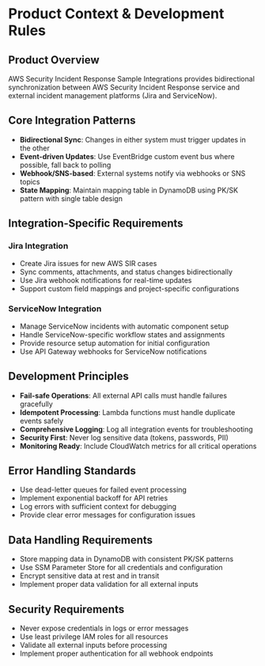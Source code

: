 # Product Context & Development Rules

## Product Overview

AWS Security Incident Response Sample Integrations provides bidirectional synchronization between AWS Security Incident Response service and external incident management platforms (Jira and ServiceNow).

## Core Integration Patterns

- **Bidirectional Sync**: Changes in either system must trigger updates in the other
- **Event-driven Updates**: Use EventBridge custom event bus where possible, fall back to polling
- **Webhook/SNS-based**: External systems notify via webhooks or SNS topics
- **State Mapping**: Maintain mapping table in DynamoDB using PK/SK pattern with single table design

## Integration-Specific Requirements

### Jira Integration
- Create Jira issues for new AWS SIR cases
- Sync comments, attachments, and status changes bidirectionally
- Use Jira webhook notifications for real-time updates
- Support custom field mappings and project-specific configurations

### ServiceNow Integration
- Manage ServiceNow incidents with automatic component setup
- Handle ServiceNow-specific workflow states and assignments
- Provide resource setup automation for initial configuration
- Use API Gateway webhooks for ServiceNow notifications

## Development Principles

- **Fail-safe Operations**: All external API calls must handle failures gracefully
- **Idempotent Processing**: Lambda functions must handle duplicate events safely
- **Comprehensive Logging**: Log all integration events for troubleshooting
- **Security First**: Never log sensitive data (tokens, passwords, PII)
- **Monitoring Ready**: Include CloudWatch metrics for all critical operations

## Error Handling Standards

- Use dead-letter queues for failed event processing
- Implement exponential backoff for API retries
- Log errors with sufficient context for debugging
- Provide clear error messages for configuration issues

## Data Handling Requirements

- Store mapping data in DynamoDB with consistent PK/SK patterns
- Use SSM Parameter Store for all credentials and configuration
- Encrypt sensitive data at rest and in transit
- Implement proper data validation for all external inputs

## Security Requirements

- Never expose credentials in logs or error messages
- Use least privilege IAM roles for all resources
- Validate all external inputs before processing
- Implement proper authentication for all webhook endpoints